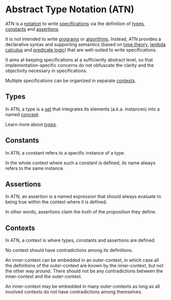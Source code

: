 # Abstract Type Notation (ATN)

ATN is a [notation](https://en.wikipedia.org/wiki/Notation) to write [specifications](https://en.wikipedia.org/wiki/Specification_(technical_standard)) via the definition of [types](#Types), [constants](#Constants) and [assertions](#Assertions).

It is _not_ intended to write [programs](https://en.wikipedia.org/wiki/Computer_program) or [algorithms](https://en.wikipedia.org/wiki/Algorithm). Instead, ATN provides a declarative syntax and supporting semantics (based on [type theory](https://en.wikipedia.org/wiki/Type_theory), [lambda calculus](https://en.wikipedia.org/wiki/Lambda_calculus) and [predicate logic](https://en.wikipedia.org/wiki/Higher-order_logic)) that are well-suited to write specifications.

It aims at keeping specifications at a sufficiently abstract level, so that implementation-specific concerns do not obfuscate the clarity and the objectivity necessary in specifications.

Multiple specifications can be organized in separate [contexts](#Contexts).

## Types

In ATN, a type is a [set](https://en.wikipedia.org/wiki/Set_(mathematics)) that integrates its elements (a.k.a. instances) into a named [concept](https://en.wikipedia.org/wiki/Concept).

Learn more about [types](./Types).

## Constants

In ATN, a constant refers to a specific instance of a type. 

In the whole context where such a constant is defined, its name always refers to the same instance.

## Assertions

In ATN, an assertion is a named expression that should always evaluate to being true within the context where it is defined.

In other words, assertions claim the truth of the proposition they define.

## Contexts

In ATN, a context is where types, constants and assertions are defined.

No context should have contradictions among its definitions.

An inner-context can be embedded in an outer-context, in which case all the definitions of the outer-context are known by the inner-context, but not the other way around. There should not be any contradictions between the inner-context and the outer-context.

An inner-context may be embedded in many outer-contexts as long as all involved contexts do not have contradictions among themselves.
